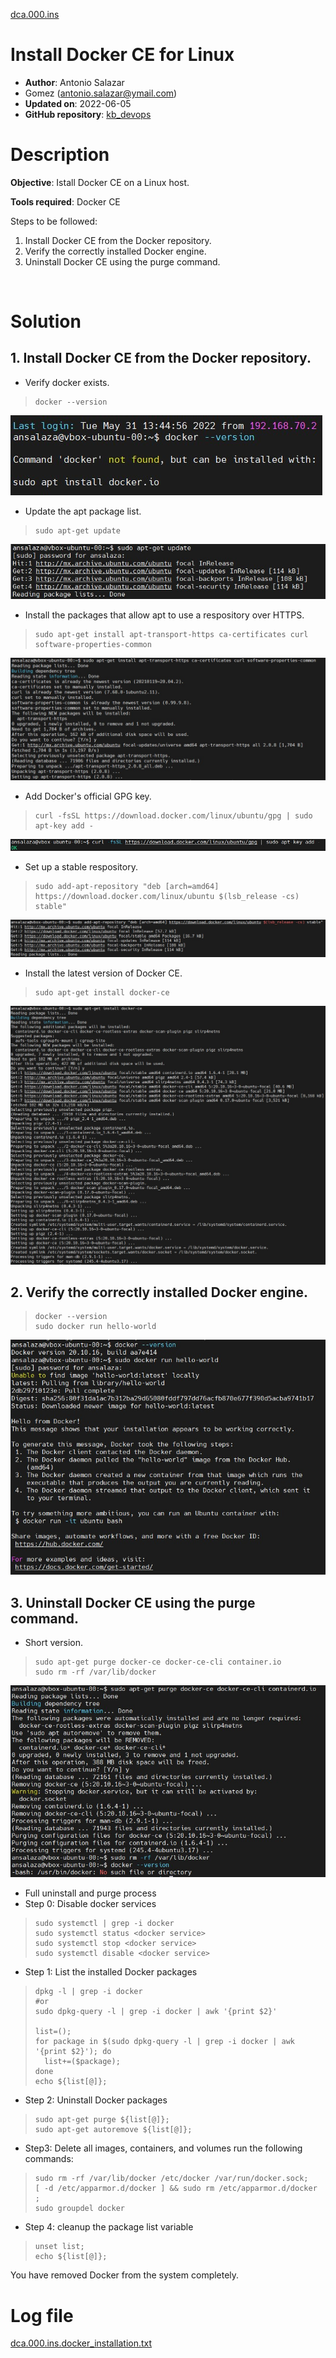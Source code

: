 [dca.000.ins](dca.000.ins.md)

# Install Docker CE for Linux

- **Author**: Antonio Salazar
-  Gomez ([antonio.salazar@ymail.com](mailto:antonio.salazar@ymail.com))
- **Updated on**:  2022-06-05 
- **GitHub repository**: [kb_devops](https://github.com/gitansalaza/kb_devops)

# Description
**Objective**: Istall Docker CE on a Linux host.

**Tools required**: Docker CE

Steps to be followed:
1. Install Docker CE from the Docker repository.
2. Verify the correctly installed Docker engine.
3. Uninstall Docker CE using the purge command.

<br/>

# Solution
## 1. Install Docker CE from the Docker repository.

- Verify docker exists.

>```
> docker --version
>```

![0](images/dca.000.ins.docker_installation_00.jpg)

- Update the apt package list.

>```
> sudo apt-get update
>```

![1](images/dca.000.ins.docker_installation_01.jpg)

- Install the packages that allow apt to use a respository over HTTPS.

>```
> sudo apt-get install apt-transport-https ca-certificates curl software-properties-common
>```

![2](images/dca.000.ins.docker_installation_02.jpg)

- Add Docker's official GPG key.

>```
> curl -fsSL https://download.docker.com/linux/ubuntu/gpg | sudo apt-key add -
>```

![3](images/dca.000.ins.docker_installation_03.jpg)

- Set up a stable respository.

>```
> sudo add-apt-repository "deb [arch=amd64] https://download.docker.com/linux/ubuntu $(lsb_release -cs) stable"
>```

![4](images/dca.000.ins.docker_installation_04.jpg)

- Install the latest version of Docker CE.

>```
> sudo apt-get install docker-ce
>```

![5](images/dca.000.ins.docker_installation_05.jpg)


## 2. Verify the correctly installed Docker engine.

>```
> docker --version
> sudo docker run hello-world
>```

![6](images/dca.000.ins.docker_installation_06.jpg)

## 3. Uninstall Docker CE using the purge command.

- Short version.

>```
> sudo apt-get purge docker-ce docker-ce-cli container.io
> sudo rm -rf /var/lib/docker
>```

![7](images/dca.000.ins.docker_installation_07.jpg)

- Full uninstall and purge process
- Step 0: Disable docker services
>```
> sudo systemctl | grep -i docker
> sudo systemctl status <docker service>
> sudo systemctl stop <docker service>
> sudo systemctl disable <docker service>
>```


- Step 1: List the installed Docker packages

>```
> dpkg -l | grep -i docker
> #or 
> sudo dpkg-query -l | grep -i docker | awk '{print $2}'
>
> list=();
> for package in $(sudo dpkg-query -l | grep -i docker | awk '{print $2}'); do
>   list+=($package);
> done
> echo ${list[@]};
>```


- Step 2: Uninstall Docker packages

>```
> sudo apt-get purge ${list[@]};
> sudo apt-get autoremove ${list[@]};
>```

- Step3: Delete all images, containers, and volumes run the following commands:

>```
> sudo rm -rf /var/lib/docker /etc/docker /var/run/docker.sock;
> [ -d /etc/apparmor.d/docker ] && sudo rm /etc/apparmor.d/docker ;
> sudo groupdel docker
>```

- Step 4: cleanup the package list variable

>```
> unset list;
> echo ${list[@]};
>```

You have removed Docker from the system completely.

# Log file
[dca.000.ins.docker_installation.txt](logs/dca.000.ins.docker_installation.txt) 
